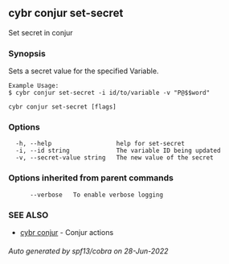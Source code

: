 ## cybr conjur set-secret

Set secret in conjur

### Synopsis

Sets a secret value for the specified Variable.
	
	Example Usage:
	$ cybr conjur set-secret -i id/to/variable -v "P@$$word"

```
cybr conjur set-secret [flags]
```

### Options

```
  -h, --help                  help for set-secret
  -i, --id string             The variable ID being updated
  -v, --secret-value string   The new value of the secret
```

### Options inherited from parent commands

```
      --verbose   To enable verbose logging
```

### SEE ALSO

* [cybr conjur](cybr_conjur.md)	 - Conjur actions

###### Auto generated by spf13/cobra on 28-Jun-2022
